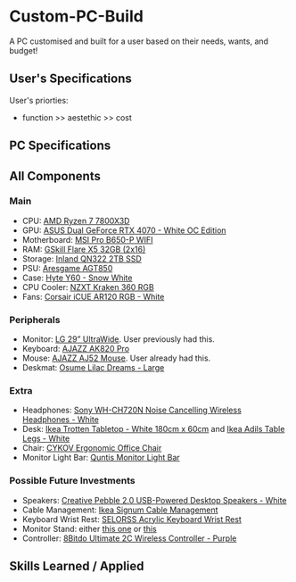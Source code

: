 # Custom-PC-Build
A PC customised and built for a user based on their needs, wants, and budget!



## User's Specifications
User's priorties:
- function >> aestethic >> cost



## PC Specifications



## All Components
### Main
- CPU: [AMD Ryzen 7 7800X3D](https://www.amd.com/en/products/processors/desktops/ryzen/7000-series/amd-ryzen-7-7800x3d.html)
- GPU: [ASUS Dual GeForce RTX 4070 - White OC Edition](https://www.asus.com/ca-en/motherboards-components/graphics-cards/dual/dual-rtx4070-o12g-white/)
- Motherboard: [MSI Pro B650-P WIFI](https://www.msi.com/Motherboard/PRO-B650-P-WIFI) 
- RAM: [GSkill Flare X5 32GB (2x16)](https://www.gskill.com/product/165/396/1662622664/F5-6000J3636F16GX2-FX5)
- Storage: [Inland QN322 2TB SSD](https://www.techpowerup.com/ssd-specs/inland-qn322-2-tb.d1444)
- PSU: [Aresgame AGT850](https://www.aresgame.com/POWER.php?id=28&&name=AGT850)
- Case: [Hyte Y60 - Snow White](https://hyte.com/store/y60/cs-hyte-y60-ww?srsltid=AfmBOooWNnUulXkcXgd8aNGF0yUYMsFuU2U80WNj-LbhLCHYn_DpEz2k)
- CPU Cooler: [NZXT Kraken 360 RGB](https://nzxt.com/products/kraken-360-rgb?srsltid=AfmBOoooFas0trfDnvWGCImldhyNFDfbdqcWcwuKQbMR7MjDuHO0yjBa)
- Fans: [Corsair iCUE AR120 RGB - White](https://www.corsair.com/ca/en/p/case-fans/co-9050169-ww/icue-ar120-digital-rgb-120mm-pwm-fan-triple-pack-white-co-9050169-ww)
### Peripherals
- Monitor: [LG 29” UltraWide](https://www.lg.com/ca_en/monitors/ultrawide/29wq500-b/). User previously had this.
- Keyboard: [AJAZZ AK820 Pro](https://ajazzstore.com/products/ajazz-ak820-pro?variant=42723205677109)
- Mouse: [AJAZZ AJ52 Mouse](https://ajazzbrand.com/products/ajazz-aj52-mouse?srsltid=AfmBOopitdJwuDJQ3O0E8jykWxbtBRj_sIArfwCgYR6dMoHt25t4r7fo). User already had this.
- Deskmat: [Osume Lilac Dreams - Large](https://osume.com/en-ca/products/lilac-dreams-standard-deskmat)
### Extra
- Headphones: [Sony WH-CH720N Noise Cancelling Wireless Headphones - White](https://www.amazon.ca/dp/B0BS74M665/?coliid=I3CR72NEX44ZZL&colid=36ZC2L2LP6I7Q&psc=1&ref_=list_c_wl_lv_ov_lig_dp_it)
- Desk: [Ikea Trotten Tabletop - White 180cm x 60cm](https://www.ikea.com/ca/en/p/trotten-tabletop-white-70474750/) and [Ikea Adils Table Legs - White](https://www.ikea.com/ca/en/p/adils-leg-white-90217972/)
- Chair: [CYKOV Ergonomic Office Chair](https://www.amazon.ca/%F0%9D%91%B6%F0%9D%91%AD%F0%9D%91%AD%F0%9D%91%B0%F0%9D%91%AA%F0%9D%91%AC-%F0%9D%91%AA%F0%9D%91%AF%F0%9D%91%A8%F0%9D%91%B0%F0%9D%91%B9-Ergonomic-Adjustable-Executive/dp/B0CF52Y6H7/ref=sr_1_5?crid=1JHV07EYQ1GVT&dib=eyJ2IjoiMSJ9.Dnnd2okWRmt5LIezX0oPDWQg9T6G_DV74sgKbGC-fB_QhWAcsXYtUfIGhEPQCjQZ4Qc0l5-QAVvGEYX9Cd3ZYVvpEYVoc7FDSmeNjfVaicrUub0vEWV-0QSnQbWK9dQuoBDcwoiZSXuTVHO2Jr2qCMs6jeAgqd1-hIBik19q9yqViocEMbViSzCfknKpPjhxgqQ3GT3Ppfr6Yt2E_mNmIUIYlsJlw4EZGh20ZQdoDYVe-AmwrP7C9SO3MTkp8vbnLCxPMbsDwZ8u2NgK60nxY6DyJ6ZCyDPb2coP5QOXiWI.j5zhoF--r5kcC7hUFsbAyE8Uwwhg6zCPftENyi30HXA&dib_tag=se&keywords=white%2Bergonomic%2Boffice%2Bchair&qid=1758655721&sprefix=white%2Bergon%2Caps%2C123&sr=8-5&th=1)
- Monitor Light Bar: [Quntis Monitor Light Bar](https://www.amazon.ca/Quntis-Computer-Auto-Dimming-Adjustment-Reading/dp/B08DKQ3JG1/ref=sr_1_5?crid=FBRY1Q2BKCUH&dib=eyJ2IjoiMSJ9.i6fX6CYdYm933a9ezC6fs8boY8sCtdkkQGYFG8UB5_z9JQLPbRJdOJr82a4gAiVWfNwuqMojEFWlNhbC4HjE55s0f0lJ4r3eyTAGZdRooluzUoSY21Y3IdUa8bPdmJjH2ceNkADIWqeD77N31Fyq0UXT4hKwAjFffyEai2QfOdcFElHM9ZIznZ3ZHhHDcZSjzbZeULzOL8OZremNYhN_2kcQ9tAoIiy8URnQbAKoCeTouakXUaIGwL_jL8mvLg8SGWMGqkPHLUFeu9yEV5-O53GIIAK1rHgxrgVej6RL8is.JJwQgcxmhk1y_QmD-aUoCr_5dXXxBV5X6KujXbBsO1I&dib_tag=se&keywords=benq+monitor+bar&qid=1758655913&s=electronics&sprefix=benq+mointor+bar%2Celectronics%2C71&sr=1-5)
### Possible Future Investments
- Speakers: [Creative Pebble 2.0 USB-Powered Desktop Speakers - White](https://www.amazon.ca/dp/B0791J2658/?coliid=I5XILRRT9602W&colid=1ES4EUEKFPLL1&psc=1&ref_=list_c_wl_lv_ov_lig_dp_it)
- Cable Management: [Ikea Signum Cable Management](https://www.ikea.com/ca/en/p/signum-cable-management-horizontal-silver-color-30200253/)
- Keyboard Wrist Rest: [SELORSS Acrylic Keyboard Wrist Rest](https://www.amazon.ca/dp/B0BND5YYQN/?coliid=I6BL2J25WYZF&colid=1ES4EUEKFPLL1&psc=1&ref_=list_c_wl_lv_ov_lig_dp_it)
- Monitor Stand: either [this one](https://www.amazon.ca/dp/B0CRH96V9F/?coliid=I33SF1RTOF1N8K&colid=1ES4EUEKFPLL1&th=1) or [this](https://www.amazon.ca/dp/B0CJR9RHGP/?coliid=I32WTYQNDUVS97&colid=1ES4EUEKFPLL1&th=1)
- Controller: [8Bitdo Ultimate 2C Wireless Controller - Purple](https://www.amazon.ca/dp/B0D72TNXSC/?coliid=I2URYJ86TNMQXR&colid=3J32FENSIKXTO&psc=1&ref_=list_c_wl_lv_ov_lig_dp_it)


## Skills Learned / Applied

